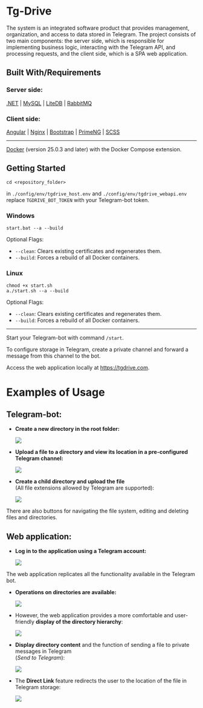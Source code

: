 # Tg-Drive
 The system is an integrated software product that provides management, organization, and access to data stored in Telegram. The project consists of two main components: the server side, which is responsible for implementing business logic, interacting with the Telegram API, and processing requests, and the client side, which is a SPA web application.

## Built With/Requirements
### Server side:
[.NET](https://dotnet.microsoft.com/en-us/) | [MySQL](https://www.mysql.com/) | [LiteDB](https://www.litedb.org/) | [RabbitMQ](https://www.rabbitmq.com/) 

### Client side:

[Angular](https://angular.dev/) | [Nginx](https://nginx.org/en/) | [Bootstrap](https://getbootstrap.com/) | [PrimeNG](https://primeng.org/) | [SCSS](https://sass-lang.com/) 

---
[Docker](https://www.docker.com/) (version 25.0.3 and later) with the Docker Compose extension.

## Getting Started
```
cd <repository_folder> 
```
in ```./config/env/tgdrive_host.env``` and ```./config/env/tgdrive_webapi.env``` replace ```TGDRIVE_BOT_TOKEN``` with your Telegram-bot token.

### Windows
``` 
start.bat --a --build
```
Optional Flags: 
- ```--clean```: Clears existing certificates and regenerates them. 
- ```--build```: Forces a rebuild of all Docker containers.
### Linux
``` 
chmod +x start.sh
a./start.sh --a --build
```
Optional Flags: 
- ```--clean```: Clears existing certificates and regenerates them. 
- ```--build```: Forces a rebuild of all Docker containers.

___
Start your Telegram-bot with command ```/start```.

To configure storage in Telegram, create a private channel and forward a message from this channel to the bot.

Access the web application locally at https://tgdrive.com.

# Examples of Usage

## Telegram-bot:

- **Create a new directory in the root folder:**

    ![](./images/addDirectory.png)

- **Upload a file to a directory and view its location in a pre-configured Telegram channel:**

    ![](./images/uploadAndViewFile.png)

- **Create a child directory and upload the file**  
  (All file extensions allowed by Telegram are supported):

    ![](./images/uploadFileToSubdir.png)

There are also buttons for navigating the file system, editing and deleting files and directories.

## Web application:

- **Log in to the application using a Telegram account:**

    ![](./images/login.jpg)


The web application replicates all the functionality available in the Telegram bot.

- **Operations on directories are available:**

    ![](./images/dirOperations.jpg)
- However, the web application provides a more comfortable and user-friendly **display of the directory hierarchy**:

    ![](./images/displayHierarchy.jpg)

- **Display directory content** and the function of sending a file to private messages in Telegram  
  (*Send to Telegram*):

  ![](./images/sendToTg.jpg)

- The **Direct Link** feature redirects the user to the location of the file in Telegram storage:

    ![](./images/directLink.png)